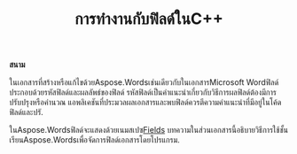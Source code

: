 ﻿---
title: การทำงานกับฟิลด์ในC++
second_title: Aspose.WordsสำหรับC++
articleTitle: การทำงานกับฟิลด์
linktitle: การทำงานกับฟิลด์
description: "รู้เบื้องต้นเกี่ยวกับคุณลักษณะฟิลด์ใน Aspose.WordsสำหรับC++."
type: docs
weight: 370
url: /th/cpp/working-with-fields/
---

**สนาม**

ในเอกสารที่สร้างหรือแก้ไขด้วยAspose.Wordsเช่นเดียวกับในเอกสารMicrosoft Wordฟิลด์ประกอบด้วยรหัสฟิลด์และผลลัพธ์ของฟิลด์ รหัสฟิลด์เป็นคำแนะนำเกี่ยวกับวิธีการผลฟิลด์ต้องมีการปรับปรุงหรือคำนวณ แอพลิเคชันที่ประมวลผลเอกสารและพบฟิลด์ควรตีความคำแนะนำที่มีอยู่ในโค้ดฟิลด์และปรั.

ในAspose.Wordsฟิลด์จะแสดงด้วยเนมสเปซ[Fields](https://reference.aspose.com/words/cpp/aspose.words.fields/) บทความในส่วนเอกสารนี้อธิบายวิธีการใช้ชั้นเรียนAspose.Wordsเพื่อจัดการฟิลด์เอกสารโดยโปรแกรม.
